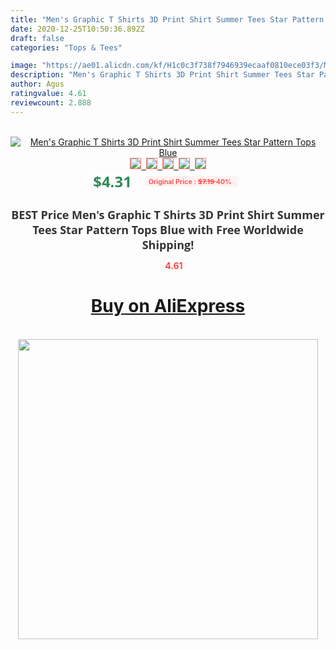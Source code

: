 ```yaml
---
title: "Men's Graphic T Shirts 3D Print Shirt Summer Tees Star Pattern Tops Blue"
date: 2020-12-25T10:50:36.892Z
draft: false
categories: "Tops & Tees"

image: "https://ae01.alicdn.com/kf/H1c0c3f738f7946939ecaaf0810ece03f3/Men-s-Graphic-T-Shirts-3D-Print-Shirt-Summer-Tees-Star-Pattern-Tops-Blue.jpg"
description: "Men's Graphic T Shirts 3D Print Shirt Summer Tees Star Pattern Tops Blue"
author: Agus
ratingvalue: 4.61
reviewcount: 2.888
---
```

<br>
<div style="text-align: center;">
<a href="https://s.click.aliexpress.com/e/_A7adzF" target="_blank" rel="nofollow noopener noreferrer"><img alt="Men's Graphic T Shirts 3D Print Shirt Summer Tees Star Pattern Tops Blue" class="magnifier-image" src="https://ae01.alicdn.com/kf/H1c0c3f738f7946939ecaaf0810ece03f3/Men-s-Graphic-T-Shirts-3D-Print-Shirt-Summer-Tees-Star-Pattern-Tops-Blue.jpg_640x640.jpg">
<br>
<img style="border:1px solid salmon" src="https://ae01.alicdn.com/kf/H1c0c3f738f7946939ecaaf0810ece03f3/Men-s-Graphic-T-Shirts-3D-Print-Shirt-Summer-Tees-Star-Pattern-Tops-Blue.jpg_120x120.jpg">&nbsp;&nbsp;<img style="border:1px solid salmon" src="https://ae01.alicdn.com/kf/H9b4ac115797e4f99b130d409db1a3a88x/Men-s-Graphic-T-Shirts-3D-Print-Shirt-Summer-Tees-Star-Pattern-Tops-Blue.jpg_120x120.jpg">&nbsp;&nbsp;<img style="border:1px solid salmon" src="_120x120.jpg">&nbsp;&nbsp;<img style="border:1px solid salmon" src="_120x120.jpg">&nbsp;&nbsp;<img style="border:1px solid salmon" src="_120x120.jpg"></a></div><br0>
<div style="text-align: center;"><span style="background-color: white; border: 0px; box-sizing: border-box; color: seagreen; display: inline-block; font-family: &quot;open sans&quot; , &quot;arial&quot; , &quot;helvetica&quot; , sans-serif , &quot;heiti&quot;; font-size: 24px; font-stretch: inherit; font-weight: 700; line-height: inherit; margin: 0px 10px 0px 0px; padding: 0px; vertical-align: middle;">$4.31 </span>
<span style="background: rgb(255 , 241 , 241); border-radius: 3px; border: 0px; box-sizing: border-box; color: #ff4747; display: inline-block; font-family: inherit; font-size: 12px; font-stretch: inherit; font-style: inherit; font-variant: inherit; font-weight: 600; line-height: inherit; margin: 0px; padding: 2px 5px; transform: scale(0.9); vertical-align: middle;">Original Price : <b style="text-decoration: line-through;">$7.19 </b> 40%&nbsp;&nbsp;</span></div>
<h1 style="color: #333333; display: inline-block; font-family: &quot;open sans&quot; , &quot;arial&quot; , &quot;helvetica&quot; , sans-serif , &quot;heiti&quot;; font-size: 18px; font-stretch: inherit; font-weight: 700; text-align: center;">BEST Price Men's Graphic T Shirts 3D Print Shirt Summer Tees Star Pattern Tops Blue with Free Worldwide Shipping!</h1>
<div style="color: #ff4747; text-align: center;">
<img src="https://4.bp.blogspot.com/-M0ZcTcb-5uY/XleCXlxnR4I/AAAAAAAAAEc/OrjgMkXV1oMQFaCRZj5HQwOCBcu3w1FegCPcBGAYYCw/s1600/star.png" style="height: 15px;">&nbsp;<b>4.61</b></div>
<div class="button_cont" align="center"><a class="buynow_a" href="https://s.click.aliexpress.com/e/_A7adzF" target="_blank" rel="nofollow noopener noreferrer"><H1>Buy on AliExpress</H1></a></div><br>
<div class="separator" style="clear: both; text-align: center;">
<img src="https://lh3.googleusercontent.com/-pTy5HemUv9M/XlePHvY0dAI/AAAAAAAAAE4/0nX5iRUoIWY8eMW9Dpxeirr157OZliDIgCLcBGAsYHQ/s1600/badge.gif" width="480">
</div>
